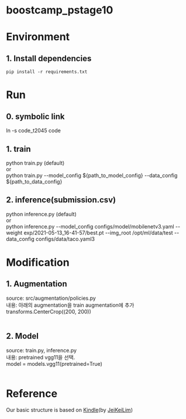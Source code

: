 # boostcamp_pstage10

# Environment
## 1. Install dependencies
```
pip install -r requirements.txt
```

# Run
## 0. symbolic link
ln -s code_t2045 code
<br>
## 1. train
python train.py  (default)
<br>
or
<br>
python train.py --model_config ${path_to_model_config} --data_config ${path_to_data_config}

## 2. inference(submission.csv)
python inference.py (default)
<br>
or
<br>
python inference.py --model_config configs/model/mobilenetv3.yaml --weight exp/2021-05-13_16-41-57/best.pt --img_root /opt/ml/data/test --data_config configs/data/taco.yaml3
<br>

# Modification
## 1. Augmentation
source: src/augmentation/policies.py <br>
내용: 아래의 augmentation을 train augmentation에  추가 <br> 
            transforms.CenterCrop((200, 200))  <br>
<br>
## 2. Model
source: train.py, inference.py <br>
내용: pretrained vgg11을 선택. <br>
        model = models.vgg11(pretrained=True) <br>
<br>
 

# Reference
Our basic structure is based on [Kindle](https://github.com/JeiKeiLim/kindle)(by [JeiKeiLim](https://github.com/JeiKeiLim))
